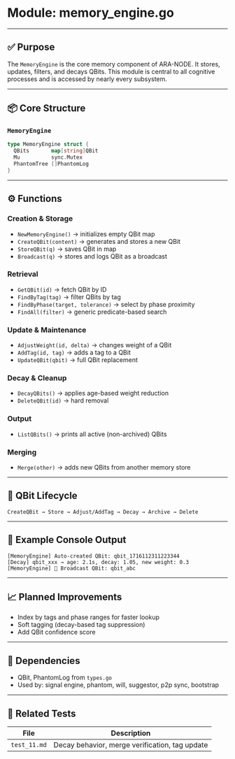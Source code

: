 # Module: memory\_engine.go

---

## ✅ Purpose

The `MemoryEngine` is the core memory component of ARA-NODE. It stores, updates, filters, and decays QBits. This module is central to all cognitive processes and is accessed by nearly every subsystem.

---

## 📦 Core Structure

### `MemoryEngine`

```go
type MemoryEngine struct {
  QBits       map[string]QBit
  Mu          sync.Mutex
  PhantomTree []PhantomLog
}
```

---

## ⚙️ Functions

### Creation & Storage

* `NewMemoryEngine()` → initializes empty QBit map
* `CreateQBit(content)` → generates and stores a new QBit
* `StoreQBit(q)` → saves QBit in map
* `Broadcast(q)` → stores and logs QBit as a broadcast

### Retrieval

* `GetQBit(id)` → fetch QBit by ID
* `FindByTag(tag)` → filter QBits by tag
* `FindByPhase(target, tolerance)` → select by phase proximity
* `FindAll(filter)` → generic predicate-based search

### Update & Maintenance

* `AdjustWeight(id, delta)` → changes weight of a QBit
* `AddTag(id, tag)` → adds a tag to a QBit
* `UpdateQBit(qbit)` → full QBit replacement

### Decay & Cleanup

* `DecayQBits()` → applies age-based weight reduction
* `DeleteQBit(id)` → hard removal

### Output

* `ListQBits()` → prints all active (non-archived) QBits

### Merging

* `Merge(other)` → adds new QBits from another memory store

---

## 🧠 QBit Lifecycle

```text
CreateQBit → Store → Adjust/AddTag → Decay → Archive → Delete
```

---

## 🧬 Example Console Output

```text
[MemoryEngine] Auto-created QBit: qbit_1716112311223344
[Decay] qbit_xxx → age: 2.1s, decay: 1.05, new weight: 0.3
[MemoryEngine] 📡 Broadcast QBit: qbit_abc
```

---

## 📈 Planned Improvements

* Index by tags and phase ranges for faster lookup
* Soft tagging (decay-based tag suppression)
* Add QBit confidence score

---

## 📂 Dependencies

* QBit, PhantomLog from `types.go`
* Used by: signal engine, phantom, will, suggestor, p2p sync, bootstrap

---

## 🧪 Related Tests

| File         | Description                                    |
| ------------ | ---------------------------------------------- |
| `test_11.md` | Decay behavior, merge verification, tag update |
